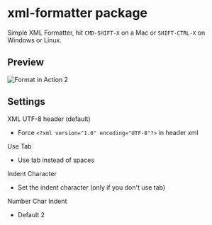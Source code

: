 # xml-formatter package

Simple XML Formatter, hit `CMD-SHIFT-X` on a Mac or `SHIFT-CTRL-X` on Windows or
Linux.

## Preview

![Format in Action 2](http://www.neyestrabelli.com/arquivos/xml-formatter3.gif)

## Settings

XML UTF-8 header (default)

- Force `<?xml version="1.0" encoding="UTF-8"?>` in header xml

Use Tab
- Use tab instead of spaces

Indent Character

- Set the indent character (only if you don't use tab)

Number Char Indent

- Default 2
